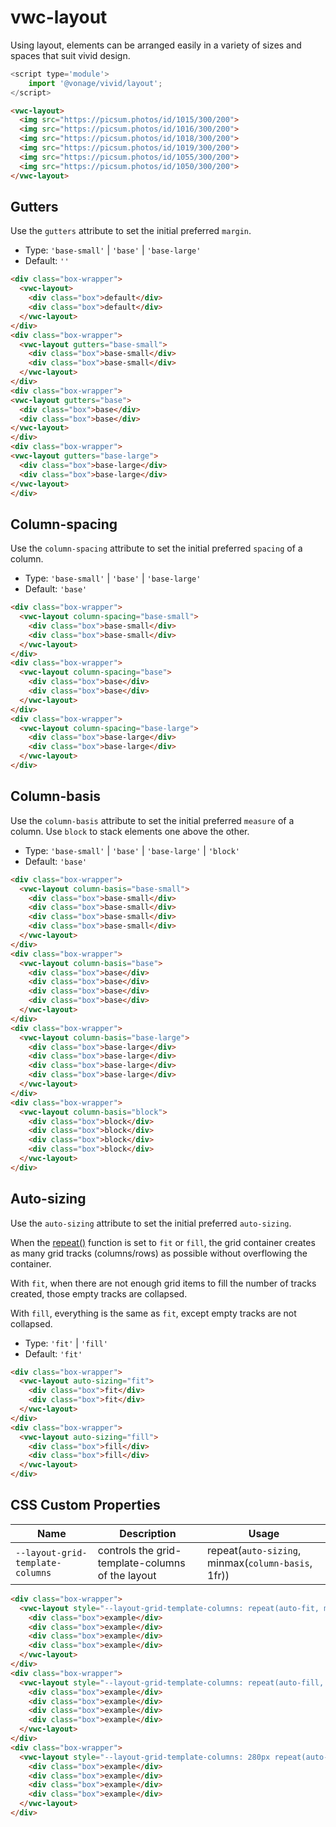 # vwc-layout

Using layout, elements can be arranged easily in a variety of sizes and spaces that suit vivid design.

```js
<script type='module'>
    import '@vonage/vivid/layout';
</script>
```

```html preview
<vwc-layout>
  <img src="https://picsum.photos/id/1015/300/200">
  <img src="https://picsum.photos/id/1016/300/200">
  <img src="https://picsum.photos/id/1018/300/200">
  <img src="https://picsum.photos/id/1019/300/200">
  <img src="https://picsum.photos/id/1055/300/200">
  <img src="https://picsum.photos/id/1050/300/200">
</vwc-layout>
```

## Gutters

Use the `gutters` attribute to set the initial preferred `margin`.

- Type: `'base-small'` | `'base'` | `'base-large'`
- Default: `''`

```html preview
<div class="box-wrapper">
  <vwc-layout>
    <div class="box">default</div>
    <div class="box">default</div>
  </vwc-layout>
</div>
<div class="box-wrapper">
  <vwc-layout gutters="base-small">
    <div class="box">base-small</div>
    <div class="box">base-small</div>
  </vwc-layout>
</div>
<div class="box-wrapper">
<vwc-layout gutters="base">
  <div class="box">base</div>
  <div class="box">base</div>
</vwc-layout>
</div>
<div class="box-wrapper">
<vwc-layout gutters="base-large">
  <div class="box">base-large</div>
  <div class="box">base-large</div>
</vwc-layout>
</div>
```

## Column-spacing

Use the `column-spacing` attribute to set the initial preferred `spacing` of a column.

- Type: `'base-small'` | `'base'` | `'base-large'`
- Default: `'base'`

```html preview
<div class="box-wrapper">
  <vwc-layout column-spacing="base-small">
    <div class="box">base-small</div>
    <div class="box">base-small</div>
  </vwc-layout>
</div>
<div class="box-wrapper">
  <vwc-layout column-spacing="base">
    <div class="box">base</div>
    <div class="box">base</div>
  </vwc-layout>
</div>
<div class="box-wrapper">
  <vwc-layout column-spacing="base-large">
    <div class="box">base-large</div>
    <div class="box">base-large</div>
  </vwc-layout>
</div>
```

## Column-basis

Use the `column-basis` attribute to set the initial preferred `measure` of a column. 
Use `block` to stack elements one above the other.

- Type: `'base-small'` | `'base'` | `'base-large'` | `'block'`
- Default: `'base'`

```html preview
<div class="box-wrapper">
  <vwc-layout column-basis="base-small">
    <div class="box">base-small</div>
    <div class="box">base-small</div>
    <div class="box">base-small</div>
    <div class="box">base-small</div>
  </vwc-layout>
</div>
<div class="box-wrapper">
  <vwc-layout column-basis="base">
    <div class="box">base</div>
    <div class="box">base</div>
    <div class="box">base</div>
    <div class="box">base</div>
  </vwc-layout>
</div>
<div class="box-wrapper">
  <vwc-layout column-basis="base-large">
    <div class="box">base-large</div>
    <div class="box">base-large</div>
    <div class="box">base-large</div>
    <div class="box">base-large</div>
  </vwc-layout>
</div>
<div class="box-wrapper">
  <vwc-layout column-basis="block">
    <div class="box">block</div>
    <div class="box">block</div>
    <div class="box">block</div>
    <div class="box">block</div>
  </vwc-layout>
</div>
```

## Auto-sizing

Use the `auto-sizing` attribute to set the initial preferred `auto-sizing`.

When the [repeat()](#css-custom-properties) function is set to `fit` or `fill`, the grid container creates as many grid tracks (columns/rows) as possible without overflowing the container.

With `fit`, when there are not enough grid items to fill the number of tracks created, those empty tracks are collapsed.

With `fill`, everything is the same as `fit`, except empty tracks are not collapsed.

- Type: `'fit'` | `'fill'`
- Default: `'fit'`

```html preview
<div class="box-wrapper">
  <vwc-layout auto-sizing="fit">
    <div class="box">fit</div>
    <div class="box">fit</div>
  </vwc-layout>
</div>
<div class="box-wrapper">
  <vwc-layout auto-sizing="fill">
    <div class="box">fill</div>
    <div class="box">fill</div>
  </vwc-layout>
</div>
```

## CSS Custom Properties

| Name                           | Description                                      | Usage                                              |
| ------------------------------ | ------------------------------------------------ | -------------------------------------------------- |
| `--layout-grid-template-columns` | controls the grid-template-columns of the layout | repeat(`auto-sizing`, minmax(`column-basis`, 1fr)) |

```html preview
<div class="box-wrapper">
  <vwc-layout style="--layout-grid-template-columns: repeat(auto-fit, minmax(100px, 1fr));">
    <div class="box">example</div>
    <div class="box">example</div>
    <div class="box">example</div>
    <div class="box">example</div>
  </vwc-layout>
</div>
<div class="box-wrapper">
  <vwc-layout style="--layout-grid-template-columns: repeat(auto-fill, minmax(100px, 1fr));">
    <div class="box">example</div>
    <div class="box">example</div>
    <div class="box">example</div>
    <div class="box">example</div>
  </vwc-layout>
</div>
<div class="box-wrapper">
  <vwc-layout style="--layout-grid-template-columns: 280px repeat(auto-fill, minmax(100px, 1fr));">
    <div class="box">example</div>
    <div class="box">example</div>
    <div class="box">example</div>
    <div class="box">example</div>
  </vwc-layout>
</div>
```
